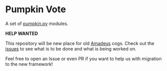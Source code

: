 # Pumpkin Vote

A set of [pumpkin.py](https://github.com/pumpkin-py) modules.

**HELP WANTED**

This repository will be new place for old [Amadeus](https://github.com/Czechbol/Amadeus) cogs. Check out the [issues](https://github.com/pumpkin-py/pumpkin-vote/issues) to see what is to be done and what is being worked on.

Feel free to open an Issue or even PR if you want to help us with migration to the new framework!
